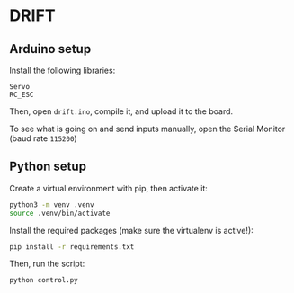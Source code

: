 # DRIFT

## Arduino setup

Install the following libraries:

```
Servo
RC_ESC
```

Then, open `drift.ino`, compile it, and upload it to the board.

To see what is going on and send inputs manually, open the Serial Monitor (baud rate `115200`)

## Python setup

Create a virtual environment with pip, then activate it:

```bash
python3 -m venv .venv
source .venv/bin/activate
```

Install the required packages (make sure the virtualenv is active!):

```bash
pip install -r requirements.txt
```

Then, run the script:

```bash
python control.py
```